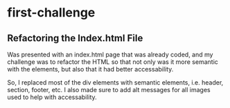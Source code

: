 # first-challenge

## Refactoring the Index.html File

Was presented with an index.html page that was already coded, and my challenge was to refactor the HTML so that not only was it more semantic with the elements, but also that it had better accessability. 

So, I replaced most of the div elements with semantic elements, i.e. header, section, footer, etc. I also made sure to add alt messages for all images used to help with accessability. 